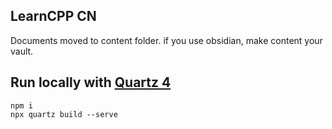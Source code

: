 
## LearnCPP CN

Documents moved to content folder. if you use obsidian, make content your vault.

## Run locally with [Quartz 4](https://quartz.jzhao.xyz/)

```
npm i
npx quartz build --serve
```
